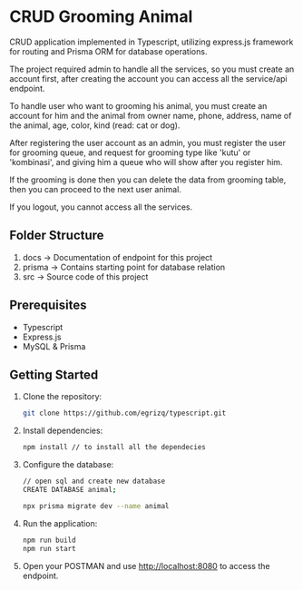 # CRUD Grooming Animal

CRUD application implemented in Typescript, utilizing express.js framework for routing and Prisma ORM for database operations. 

The project required admin to handle all the services, so you must create an account first, after creating the account you can access all the service/api endpoint.

To handle user who want to grooming his animal, you must create an account for him and the animal from owner name, phone, address, name of the animal, age, color, kind (read: cat or dog).

After registering the user account as an admin, you must register the user for grooming queue, and request for grooming type  like 'kutu' or 'kombinasi', and giving him a queue who will show after you register him.

If the grooming is done then you can delete the data from grooming table, then you can proceed to the next user animal.

If you logout, you cannot access all the services.

## Folder Structure

1. docs -> Documentation of endpoint for this project
2. prisma -> Contains starting point for database relation 
3. src -> Source code of this project

## Prerequisites

- Typescript
- Express.js
- MySQL & Prisma

## Getting Started

1. Clone the repository:

    ```bash
    git clone https://github.com/egrizq/typescript.git
    ```

2. Install dependencies:

    ```bash
    npm install // to install all the dependecies
    ```

3. Configure the database:

    ```bash
    // open sql and create new database
    CREATE DATABASE animal;
    ```

    ```bash
    npx prisma migrate dev --name animal
    ```

4. Run the application:

    ```bash
    npm run build
    npm run start
    ```

5. Open your POSTMAN and use [http://localhost:8080](http://localhost:8080) to access the endpoint.